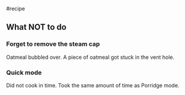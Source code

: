 #recipe 

## What NOT to do
### Forget to remove the steam cap
Oatmeal bubbled over.
A piece of oatmeal got stuck in the vent hole.

### Quick mode
Did not cook in time.
Took the same amount of time as Porridge mode.